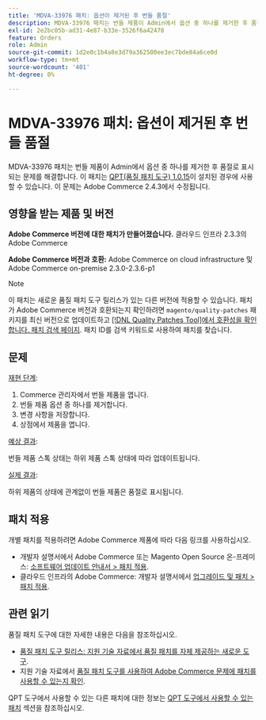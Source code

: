 ```yaml
---
title: 'MDVA-33976 패치: 옵션이 제거된 후 번들 품절'
description: MDVA-33976 패치는 번들 제품이 Admin에서 옵션 중 하나를 제거한 후 품절로 표시되는 문제를 해결합니다. 이 패치는 [Quality Patches Tool (QPT) 1.0.15](https://devdocs.magento.com/guides/v2.4/comp-mgr/patching.html#mqp)가 설치된 경우 사용할 수 있습니다. 이 문제는 Adobe Commerce 2.4.3에서 수정됩니다.
exl-id: 2e2bc05b-ad31-4e87-b33e-3526f6a42478
feature: Orders
role: Admin
source-git-commit: 1d2e0c1b4a8e3d79a362500ee3ec7bde84a6ce0d
workflow-type: tm+mt
source-wordcount: '401'
ht-degree: 0%

---
```


# MDVA-33976 패치: 옵션이 제거된 후 번들 품절

MDVA-33976 패치는 번들 제품이 Admin에서 옵션 중 하나를 제거한 후 품절로 표시되는 문제를 해결합니다. 이 패치는 [QPT(품질 패치 도구) 1.0.15](https://devdocs.magento.com/guides/v2.4/comp-mgr/patching.html#mqp)이 설치된 경우에 사용할 수 있습니다. 이 문제는 Adobe Commerce 2.4.3에서 수정됩니다.

## 영향을 받는 제품 및 버전

**Adobe Commerce 버전에 대한 패치가 만들어졌습니다.** 클라우드 인프라 2.3.3의 Adobe Commerce

**Adobe Commerce 버전과 호환:** Adobe Commerce on cloud infrastructure 및 Adobe Commerce on-premise 2.3.0-2.3.6-p1

>[!NOTE]
>
>이 패치는 새로운 품질 패치 도구 릴리스가 있는 다른 버전에 적용할 수 있습니다. 패치가 Adobe Commerce 버전과 호환되는지 확인하려면 `magento/quality-patches` 패키지를 최신 버전으로 업데이트하고 [[!DNL Quality Patches Tool]에서 호환성을 확인합니다. 패치 검색 페이지](https://devdocs.magento.com/quality-patches/tool.html#patch-grid). 패치 ID를 검색 키워드로 사용하여 패치를 찾습니다.

## 문제

<u>재현 단계</u>:

1. Commerce 관리자에서 번들 제품을 엽니다.
1. 번들 제품 옵션 중 하나를 제거합니다.
1. 변경 사항을 저장합니다.
1. 상점에서 제품을 엽니다.

<u>예상 결과</u>:

번들 제품 스톡 상태는 하위 제품 스톡 상태에 따라 업데이트됩니다.

<u>실제 결과</u>:

하위 제품의 상태에 관계없이 번들 제품은 품절로 표시됩니다.

## 패치 적용

개별 패치를 적용하려면 Adobe Commerce 제품에 따라 다음 링크를 사용하십시오.

* 개발자 설명서에서 Adobe Commerce 또는 Magento Open Source 온-프레미스: [소프트웨어 업데이트 안내서 > 패치 적용](https://devdocs.magento.com/guides/v2.4/comp-mgr/patching/mqp.html).
* 클라우드 인프라의 Adobe Commerce: 개발자 설명서에서 [업그레이드 및 패치 > 패치 적용](https://devdocs.magento.com/cloud/project/project-patch.html).

## 관련 읽기

품질 패치 도구에 대한 자세한 내용은 다음을 참조하십시오.

* [품질 패치 도구 릴리스: 지원 기술 자료에서 품질 패치를 자체 제공하는 새로운 도구](/help/announcements/adobe-commerce-announcements/magento-quality-patches-released-new-tool-to-self-serve-quality-patches.md).
* 지원 기술 자료에서 [품질 패치 도구를 사용하여 Adobe Commerce 문제에 패치를 사용할 수 있는지 확인](/help/support-tools/patches-available-in-qpt-tool/check-patch-for-magento-issue-with-magento-quality-patches.md).

QPT 도구에서 사용할 수 있는 다른 패치에 대한 정보는 [QPT 도구에서 사용할 수 있는 패치](https://support.magento.com/hc/en-us/sections/360010506631-Patches-available-in-QPT-tool-) 섹션을 참조하십시오.

